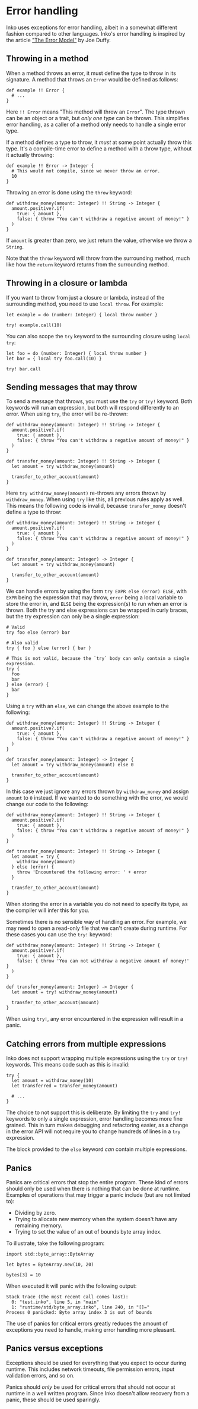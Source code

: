 # Error handling

Inko uses exceptions for error handling, albeit in a somewhat different fashion
compared to other languages. Inko's error handling is inspired by the article
["The Error Model"](http://joeduffyblog.com/2016/02/07/the-error-model/) by Joe
Duffy.

## Throwing in a method

When a method throws an error, it must define the type to throw in its
signature. A method that throws an `Error` would be defined as follows:

```inko
def example !! Error {
  # ...
}
```

Here `!! Error` means "This method will throw an `Error`". The type thrown can
be an object or a trait, but _only one type_ can be thrown. This simplifies
error handling, as a caller of a method only needs to handle a single error
type.

If a method defines a type to throw, it _must_ at some point actually throw this
type. It's a compile-time error to define a method with a throw type, without it
actually throwing:

```inko
def example !! Error -> Integer {
  # This would not compile, since we never throw an error.
  10
}
```

Throwing an error is done using the `throw` keyword:

```inko
def withdraw_money(amount: Integer) !! String -> Integer {
  amount.positive?.if(
    true: { amount },
    false: { throw "You can't withdraw a negative amount of money!" }
  )
}
```

If `amount` is greater than zero, we just return the value, otherwise we throw a
`String`.

Note that the `throw` keyword will throw from the surrounding method, much like
how the `return` keyword returns from the surrounding method.

## Throwing in a closure or lambda

If you want to throw from just a closure or lambda, instead of the surrounding
method, you need to use `local throw`. For example:

```inko
let example = do (number: Integer) { local throw number }

try! example.call(10)
```

You can also scope the `try` keyword to the surrounding closure using `local
try`:

```inko
let foo = do (number: Integer) { local throw number }
let bar = { local try foo.call(10) }

try! bar.call
```

## Sending messages that may throw

To send a message that throws, you must use the `try` or `try!` keyword. Both
keywords will run an expression, but both will respond differently to an error.
When using `try`, the error will be re-thrown:

```inko
def withdraw_money(amount: Integer) !! String -> Integer {
  amount.positive?.if(
    true: { amount },
    false: { throw "You can't withdraw a negative amount of money!" }
  )
}

def transfer_money(amount: Integer) !! String -> Integer {
  let amount = try withdraw_money(amount)

  transfer_to_other_account(amount)
}
```

Here `try withdraw_money(amount)` re-throws any errors thrown by
`withdraw_money`. When using `try` like this, all previous rules apply as well.
This means the following code is invalid, because `transfer_money` doesn't
define a type to throw:

```inko
def withdraw_money(amount: Integer) !! String -> Integer {
  amount.positive?.if(
    true: { amount },
    false: { throw "You can't withdraw a negative amount of money!" }
  )
}

def transfer_money(amount: Integer) -> Integer {
  let amount = try withdraw_money(amount)

  transfer_to_other_account(amount)
}
```

We can handle errors by using the form `try EXPR else (error) ELSE`, with `EXPR`
being the expression that may throw, `error` being a local variable to store the
error in, and `ELSE` being the expression(s) to run when an error is thrown.
Both the try and else expressions can be wrapped in curly braces, but the try
expression can only be a single expression:

```inko
# Valid
try foo else (error) bar

# Also valid
try { foo } else (error) { bar }

# This is not valid, because the `try` body can only contain a single
expression.
try {
  foo
  bar
} else (error) {
  bar
}
```

Using a `try` with an `else`,  we can change the above example to the following:

```inko
def withdraw_money(amount: Integer) !! String -> Integer {
  amount.positive?.if(
    true: { amount },
    false: { throw "You can't withdraw a negative amount of money!" }
  )
}

def transfer_money(amount: Integer) -> Integer {
  let amount = try withdraw_money(amount) else 0

  transfer_to_other_account(amount)
}
```

In this case we just ignore any errors thrown by `withdraw_money` and assign
`amount` to `0` instead. If we wanted to do something with the error, we would
change our code to the following:

```inko
def withdraw_money(amount: Integer) !! String -> Integer {
  amount.positive?.if(
    true: { amount },
    false: { throw "You can't withdraw a negative amount of money!" }
  )
}

def transfer_money(amount: Integer) !! String -> Integer {
  let amount = try {
    withdraw_money(amount)
  } else (error) {
    throw 'Encountered the following error: ' + error
  }

  transfer_to_other_account(amount)
}
```

When storing the error in a variable you do not need to specify its type, as the
compiler will infer this for you.

Sometimes there is no sensible way of handling an error. For example, we may
need to open a read-only file that we can't create during runtime. For these
cases you can use the `try!` keyword:

```inko
def withdraw_money(amount: Integer) !! String -> Integer {
  amount.positive?.if(
    true: { amount },
    false: { throw 'You can not withdraw a negative amount of money!' }
  )
}

def transfer_money(amount: Integer) -> Integer {
  let amount = try! withdraw_money(amount)

  transfer_to_other_account(amount)
}
```

When using `try!`, any error encountered in the expression will result in a
panic.

## Catching errors from multiple expressions

Inko does not support wrapping multiple expressions using the `try` or `try!`
keywords. This means code such as this is invalid:

```inko
try {
  let amount = withdraw_money(10)
  let transferred = transfer_money(amount)

  # ...
}
```

The choice to not support this is deliberate. By limiting the `try` and `try!`
keywords to only a single expression, error handling becomes more fine grained.
This in turn makes debugging and refactoring easier, as a change in the error
API will not require you to change hundreds of lines in a `try` expression.

The block provided to the `else` keyword _can_ contain multiple expressions.

## Panics

Panics are critical errors that stop the entire program. These kind of errors
should only be used when there is nothing that can be done at runtime.  Examples
of operations that may trigger a panic include (but are not limited to):

* Dividing by zero.
* Trying to allocate new memory when the system doesn't have any remaining
  memory.
* Trying to set the value of an out of bounds byte array index.

To illustrate, take the following program:

```inko
import std::byte_array::ByteArray

let bytes = ByteArray.new(10, 20)

bytes[3] = 10
```

When executed it will panic with the following output:

```
Stack trace (the most recent call comes last):
  0: "test.inko", line 5, in "main"
  1: "runtime/std/byte_array.inko", line 240, in "[]="
Process 0 panicked: Byte array index 3 is out of bounds
```

The use of panics for critical errors greatly reduces the amount of exceptions
you need to handle, making error handling more pleasant.

## Panics versus exceptions

Exceptions should be used for everything that you expect to occur during
runtime. This includes network timeouts, file permission errors, input
validation errors, and so on.

Panics should _only_ be used for critical errors that should not occur at
runtime in a well written program. Since Inko doesn't allow recovery from a
panic, these should be used sparingly.
